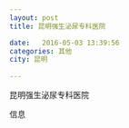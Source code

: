 ```yaml
--- 
layout: post 
title: 昆明强生泌尿专科医院

date:   2016-05-03 13:39:56 
categories: 其他  
city: 昆明
  
--- 
```

   
昆明强生泌尿专科医院

信息

